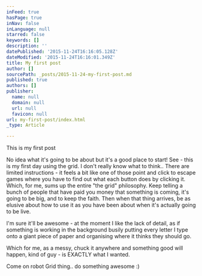 ```yaml
---
inFeed: true
hasPage: true
inNav: false
inLanguage: null
starred: false
keywords: []
description: ''
datePublished: '2015-11-24T16:16:05.128Z'
dateModified: '2015-11-24T16:16:01.349Z'
title: My first post
author: []
sourcePath: _posts/2015-11-24-my-first-post.md
published: true
authors: []
publisher:
  name: null
  domain: null
  url: null
  favicon: null
url: my-first-post/index.html
_type: Article

---
```

This is my first post

No idea what it's going to be about but it's a good place to start!  See - this is my first day using the grid.  I don't really know what to think.. There are limited instructions - it feels a bit like one of those point and click to escape games where you have to find out what each button does by clicking it.  Which, for me, sums up the entire "the grid" philosophy.  Keep telling a bunch of people that have paid you money that something is coming, it's going to be big, and to keep the faith.  Then when that thing arrives, be as elusive about how to use it as you have been about when it's actually going to be live.

I'm sure it'll be awesome - at the moment I like the lack of detail, as if something is working in the background busily putting every letter I type onto a giant piece of paper and organising where it thinks they should go.

Which for me, as a messy, chuck it anywhere and something good will happen, kind of guy - is EXACTLY what I wanted.

Come on robot Grid thing.. do something awesome :)